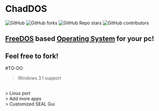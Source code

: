 # ChadDOS

![GitHub](https://img.shields.io/github/license/RivioxGaming/ChadDOS?style=flat-square&logo=github) ![GitHub forks](https://img.shields.io/github/forks/RivioxGaming/ChadDOS?style=flat-square&logo=github) ![GitHub Repo stars](https://img.shields.io/github/stars/RivioxGaming/ChadDOS?style=flat-square&logo=github) ![GitHub contributors](https://img.shields.io/github/contributors/RivioxGaming/ChadDOS?style=flat-square&logo=github)






## [FreeDOS](https://github.com/FDOS) based [Operating System](https://en.wikipedia.org/wiki/Operating_system) for your pc!

## Feel free to fork!


#TO-DO
> Windows 3.1 support
<br>
> Linux port
<br>
> Add more apps
<br>
> Customized SEAL Gui
